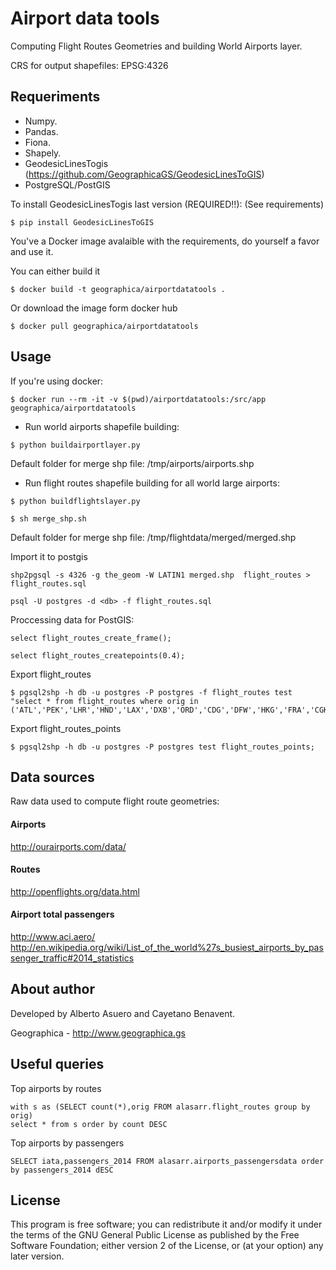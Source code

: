 # Airport data tools
Computing Flight Routes Geometries and building World Airports layer.

CRS for output shapefiles: EPSG:4326


## Requeriments
- Numpy.
- Pandas.
- Fiona.
- Shapely.
- GeodesicLinesTogis (https://github.com/GeographicaGS/GeodesicLinesToGIS)
- PostgreSQL/PostGIS

To install GeodesicLinesTogis last version (REQUIRED!!):
(See requirements)
```
$ pip install GeodesicLinesToGIS
```

You've a Docker image avalaible with the requirements, do yourself a favor and use it.

You can either build it
```
$ docker build -t geographica/airportdatatools .
```
Or download the image form docker hub
```
$ docker pull geographica/airportdatatools
```

## Usage
If you're using docker:
```
$ docker run --rm -it -v $(pwd)/airportdatatools:/src/app geographica/airportdatatools
```

- Run world airports shapefile building:
```
$ python buildairportlayer.py
```
Default folder for merge shp file: /tmp/airports/airports.shp

- Run flight routes shapefile building for all world large airports:
```
$ python buildflightslayer.py

$ sh merge_shp.sh
```
Default folder for merge shp file: /tmp/flightdata/merged/merged.shp

Import it to postgis
```
shp2pgsql -s 4326 -g the_geom -W LATIN1 merged.shp  flight_routes > flight_routes.sql 

psql -U postgres -d <db> -f flight_routes.sql
```

Proccessing data for PostGIS:
```
select flight_routes_create_frame();

select flight_routes_createpoints(0.4);
```

Export flight_routes
```
$ pgsql2shp -h db -u postgres -P postgres -f flight_routes test "select * from flight_routes where orig in ('ATL','PEK','LHR','HND','LAX','DXB','ORD','CDG','DFW','HKG','FRA','CGK','IST','AMS','CAN','SIN','JFK','DEN','PVG','KUL','SFO','BKK','ICN','CLT','LAS','PHX','MAD','IAH','MIA','GRU','DEL','MUC','SYD','YYZ','FCO','LGW','SHA','CTU','BCN','SEA','SZX','TPE','MCO','EWR','NRT','MSP','BOM','MEX','MNL','DME')"
```

Export flight_routes_points
```
$ pgsql2shp -h db -u postgres -P postgres test flight_routes_points;
```

## Data sources
Raw data used to compute flight route geometries:

#### Airports
http://ourairports.com/data/

#### Routes
http://openflights.org/data.html

#### Airport total passengers
http://www.aci.aero/
http://en.wikipedia.org/wiki/List_of_the_world%27s_busiest_airports_by_passenger_traffic#2014_statistics


## About author
Developed by Alberto Asuero and Cayetano Benavent.

Geographica - http://www.geographica.gs

## Useful queries

Top airports by routes
```
with s as (SELECT count(*),orig FROM alasarr.flight_routes group by orig)
select * from s order by count DESC
```

Top airports by passengers
```
SELECT iata,passengers_2014 FROM alasarr.airports_passengersdata order by passengers_2014 dESC
```

## License
This program is free software; you can redistribute it and/or modify
it under the terms of the GNU General Public License as published by
the Free Software Foundation; either version 2 of the License, or
(at your option) any later version.
